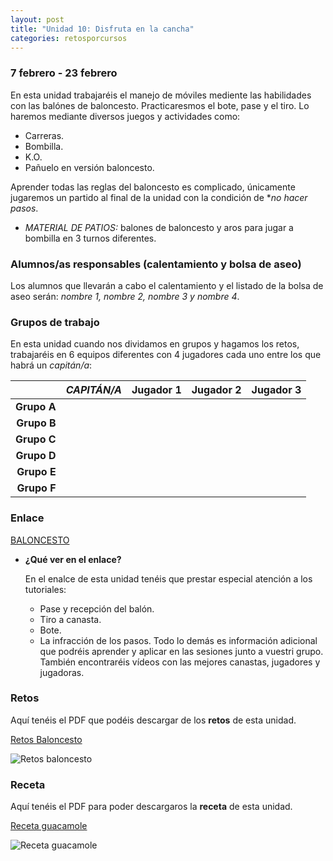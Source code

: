 ```yaml
---
layout: post
title: "Unidad 10: Disfruta en la cancha"
categories: retosporcursos
---
```


### **7 febrero - 23 febrero**

En esta unidad trabajaréis el manejo de móviles mediente las habilidades con las balónes de baloncesto. Practicaresmos el bote, pase y el tiro. Lo haremos mediante diversos juegos y actividades como:
* Carreras.
* Bombilla.
* K.O.
* Pañuelo en versión baloncesto.

Aprender todas las reglas del baloncesto es complicado, únicamente jugaremos un partido al final de la unidad con la condición de **no hacer pasos*.

* *MATERIAL DE PATIOS:* balones de baloncesto y aros para jugar a bombilla en 3 turnos diferentes.

### **Alumnos/as responsables (calentamiento y bolsa de aseo)**

Los alumnos que llevarán a cabo el calentamiento y el listado de la bolsa de aseo serán: *nombre 1, nombre 2, nombre 3 y nombre 4*.

### **Grupos de trabajo**

En esta unidad cuando nos dividamos en grupos y hagamos los retos, trabajaréis en 6 equipos diferentes con 4 jugadores cada uno entre los que habrá un *capitán/a*:

|      |*CAPITÁN/A*|Jugador 1|Jugador 2|Jugador 3|
|-----:|-----:|-----:|-----:|-----:|
|**Grupo A**|      |      |      |      |
|**Grupo B**|      |      |      |      |
|**Grupo C**|      |      |      |      |
|**Grupo D**|      |      |      |      |
|**Grupo E**|      |      |      |      |
|**Grupo F**|      |      |      |      |

### **Enlace** 

[BALONCESTO](https://danieledufis.github.io/baloncesto/baloncesto)

* **¿Qué ver en el enlace?**

  En el enalce de esta unidad tenéis que prestar especial atención a los tutoriales:
  * Pase y recepción del balón.
  * Tiro a canasta.
  * Bote.
  * La infracción de los pasos.
  Todo lo demás es información adicional que podréis aprender y aplicar en las sesiones junto a vuestri grupo. También encontraréis vídeos con las mejores canastas,     jugadores y jugadoras.

### **Retos** 

Aquí tenéis el PDF que podéis descargar de los **retos** de esta unidad.

[Retos Baloncesto](https://danieledufis.github.io/pdfs/Baloncesto-retos-4.pdf)

![Retos baloncesto](https://danieledufis.github.io/images_text/Baloncesto-retos-4_page-0001.jpg)

### **Receta** 

Aquí tenéis el PDF para poder descargaros la **receta** de esta unidad.

[Receta guacamole](https://danieledufis.github.io/pdfs/Receta-Guacamole.pdf)

![Receta guacamole](https://danieledufis.github.io/images_text/Receta-Guacamole_page-0001.jpg)



[Baloncesto]:../../pdfs/Baloncesto-retos-4.pdf
[Guacamole]:../../pdfs/Receta-Guacamole.pdf
